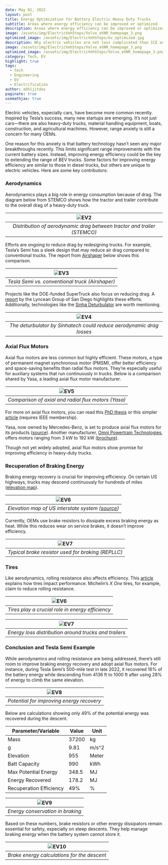 ```yaml
---
date: May 01, 2022
layout: post
title: Energy Optimization for Battery Electric Heavy Duty Trucks  
subtitle: Areas where energy efficiency can be improved or optimized
description: Areas where energy efficiency can be improved or optimized
image: /assets/img/ElectricVehSteps/Volvo_eVNR_homepage_3.png
optimized_image: /assets/img/ElectricVehSteps/ev_optimized.jpg
description: Why electric vehicles are not less complicated than ICE ones.
image: /assets/img/ElectricVehSteps/Volvo_eVNR_homepage_3.png
optimized_image: /assets/img/ElectricVehSteps/Volvo_eVNR_homepage_3.png
category: Tech, EV
highlight: true
tags:
  - Tech
  - Engineering
  - EV
  - Electrification
author: abhijitdas
paginate: true
usemathjax: true
---
```

Electric vehicles, especially cars, have become more common recently. Inspired by Tesla’s success, many new startups are emerging. It’s not just cars—there are also heavy-duty trucks, material handling equipment, boats, construction, and agricultural machines. However, range anxiety is still a concern for many OEMs.

One reason for this anxiety is that battery technology hasn’t seen any major breakthroughs recently. This limits significant range improvements with the current battery sizes. Instead, improving energy efficiency could be the key to extending the range of BEV trucks. Some factors for improving energy efficiency are similar to those in diesel trucks, but others are unique to electric vehicles. Here are some key contributors:

### Aerodynamics

Aerodynamics plays a big role in energy consumption because of drag. The diagram below from STEMCO shows how the tractor and trailer contribute to the overall drag of a heavy-duty truck.

| ![EV2](\assets\img\ElectricVehSteps\Stemco-contributions-to-semi-aero-drag.png) |
|:--:|
| *Distribution of aerodynamic drag between tractor and trailer (STEMCO)* |

Efforts are ongoing to reduce drag by redesigning trucks. For example, Tesla’s Semi has a sleek design that may reduce air drag compared to conventional trucks. The report from [Airshaper](https://airshaper.com/cases/tesla-semi-truck-aerodynamics-analyzed) below shows this comparison.

| ![EV3](\assets\img\ElectricVehSteps\tesla_semi_aero.png) |
|:--:|
| *Tesla Semi vs. conventional truck (Airshaper)* |

Projects like the DOE-funded SuperTruck also focus on reducing drag. A [report](https://lynceans.org/tag/truck-aerodynamics/) by the Lyncean Group of San Diego highlights these efforts. Additionally, technologies like the [Sinha Deturbulator](http://sinhatech.com/Sinhadeturb/deturbulator.asp) are worth mentioning.

| ![EV4](\assets\img\ElectricVehSteps\Sinha_deturbulator.jpg) |
|:--:|
| *The deturbulator by Sinhatech could reduce aerodynamic drag losses* |

### Axial Flux Motors

Axial flux motors are less common but highly efficient. These motors, a type of permanent magnet synchronous motor (PMSM), offer better efficiency and space-saving benefits than radial flux motors. They’re especially useful for auxiliary systems that run continuously in trucks. Below is a comparison shared by Yasa, a leading axial flux motor manufacturer.

| ![EV5](\assets\img\ElectricVehSteps\Yasa_Axial_Flux_Motor.jpg) |
|:--:|
| *Comparison of axial and radial flux motors (Yasa)* |

For more on axial flux motors, you can read this [PhD thesis](https://web.mit.edu/kirtley/binlustuff/literature/electric%20machine/designOfAxialFluxPMM.pdf) or this simpler [article](https://spectrum.ieee.org/axial-flux-motor#toggle-gdpr) (requires IEEE membership).

Yasa, now owned by Mercedes-Benz, is set to produce axial flux motors for its products ([source](https://www.greencarcongress.com/2021/11/20211119-yasa.html)). Another manufacturer, [Omni Powertrain Technologies](https://www.omnipowertrain.com/), offers motors ranging from 3 kW to 192 kW ([brochure](https://www.omnipowertrain.com/wp-content/uploads/2022/02/Magelec-Propulsion-Brochure.pdf)).

Though not yet widely adopted, axial flux motors show promise for improving efficiency in heavy-duty trucks.

### Recuperation of Braking Energy

Braking energy recovery is crucial for improving efficiency. On certain US highways, trucks may descend continuously for hundreds of miles ([elevation map](https://www.reddit.com/r/Truckers/comments/kafeg1/elevation_map_of_the_us_interstate_system/)).

| ![EV6](\assets\img\ElectricVehSteps\US_interstate_elevation.jpeg) |
|:--:|
| *Elevation map of US interstate system ([source](https://i.imgur.com/72ziOLR.jpg))* |

Currently, OEMs use brake resistors to dissipate excess braking energy as heat. While this reduces wear on service brakes, it doesn’t improve efficiency.

| ![EV7](\assets\img\ElectricVehSteps\Brake_Resistor.jpg) |
|:--:|
| *Typical brake resistor used for braking (REPLLC)* |

### Tires

Like aerodynamics, rolling resistance also affects efficiency. This [article](https://www.fleetequipmentmag.com/fuel-efficiency-heavy-duty-truck-tires/) explains how tires impact performance. Michelin’s *X One* tires, for example, claim to reduce rolling resistance.

| ![EV6](\assets\img\ElectricVehSteps\Tire_truck.jpg) |
|:--:|
| *Tires play a crucial role in energy efficiency* |

| ![EV7](\assets\img\ElectricVehSteps\michelin_tire.png) |
|:--:|
| *Energy loss distribution around trucks and trailers* |

### Conclusion and Tesla Semi Example

While aerodynamics and rolling resistance are being addressed, there’s still room to improve braking energy recovery and adopt axial flux motors. For instance, during Tesla Semi’s 500-mile test in late 2022, it recovered 16% of the battery energy while descending from 4136 ft to 1000 ft after using 28% of energy to climb the same elevation.

| ![EV8](\assets\img\ElectricVehSteps\Tesla_semi_batt_discharge_graph.png) |
|:--:|
| *Potential for improving energy recovery* |

Below are calculations showing only 49% of the potential energy was recovered during the descent.

| Parameter/Variable                       | Value     | Unit  |
| ---------------------------------------- | --------- | ----- |
| Mass                                     | 37200     | kg    |
| g                                        | 9.81      | m/s^2 |
| Elevation                                | 955       | Meter |
| Batt Capacity                            | 990       | kWh   |
| Max Potential Energy                     | 348.5     | MJ    |
| Energy Recovered                         | 178.2     | MJ    |
| Recuperation Efficiency                  | 49%       | %     |

| ![EV9](\assets\img\ElectricVehSteps\Braking_calc.png) |
|:--:|
| *Energy conservation in braking* |

Based on these numbers, brake resistors or other energy dissipators remain essential for safety, especially on steep descents. They help manage braking energy when the battery system cannot store it.

| ![EV10](\assets\img\ElectricVehSteps\brake_energy_table.jpg) |
|:--:|
| *Brake energy calculations for the descent* |

